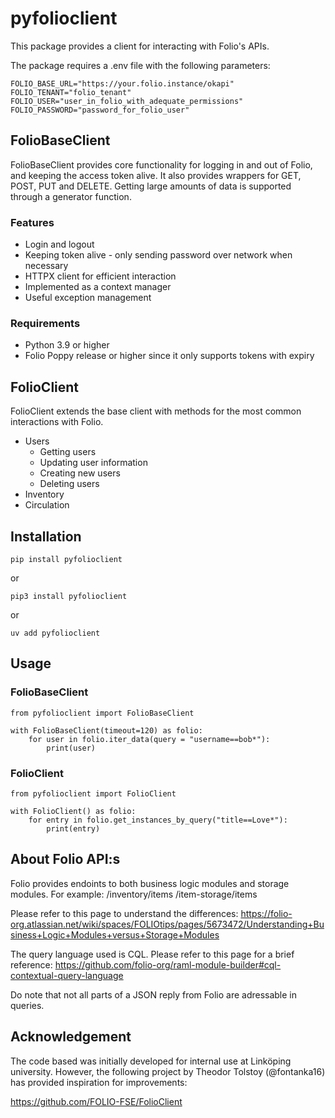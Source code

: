 # pyfolioclient

This package provides a client for interacting with Folio's APIs. 

The package requires a .env file with the following parameters:

```
FOLIO_BASE_URL="https://your.folio.instance/okapi"
FOLIO_TENANT="folio_tenant"
FOLIO_USER="user_in_folio_with_adequate_permissions"
FOLIO_PASSWORD="password_for_folio_user"
```

## FolioBaseClient

FolioBaseClient provides core functionality for logging in and out of Folio, and keeping the access token alive. It also provides wrappers for GET, POST, PUT and DELETE. Getting large amounts of data is supported through a generator function.

### Features

* Login and logout
* Keeping token alive - only sending password over network when necessary
* HTTPX client for efficient interaction
* Implemented as a context manager
* Useful exception management

### Requirements

* Python 3.9 or higher
* Folio Poppy release or higher since it only supports tokens with expiry

## FolioClient

FolioClient extends the base client with methods for the most common interactions with Folio.

* Users
    * Getting users
    * Updating user information
    * Creating new users
    * Deleting users
* Inventory
* Circulation

## Installation

```
pip install pyfolioclient
```

or 

```
pip3 install pyfolioclient
```

or 

```
uv add pyfolioclient
```

## Usage

### FolioBaseClient

```
from pyfolioclient import FolioBaseClient

with FolioBaseClient(timeout=120) as folio:
    for user in folio.iter_data(query = "username==bob*"):
        print(user)
```


### FolioClient

```
from pyfolioclient import FolioClient

with FolioClient() as folio:
    for entry in folio.get_instances_by_query("title==Love*"):
        print(entry)
```

## About Folio API:s

Folio provides endoints to both business logic modules and storage modules. For example:
/inventory/items
/item-storage/items

Please refer to this page to understand the differences:
<https://folio-org.atlassian.net/wiki/spaces/FOLIOtips/pages/5673472/Understanding+Business+Logic+Modules+versus+Storage+Modules>

The query language used is CQL. Please refer to this page for a brief reference:
<https://github.com/folio-org/raml-module-builder#cql-contextual-query-language>

Do note that not all parts of a JSON reply from Folio are adressable in queries. 


## Acknowledgement

The code based was initially developed for internal use at Linköping university. However, the following project by Theodor Tolstoy (@fontanka16) has provided inspiration for improvements:

<https://github.com/FOLIO-FSE/FolioClient>